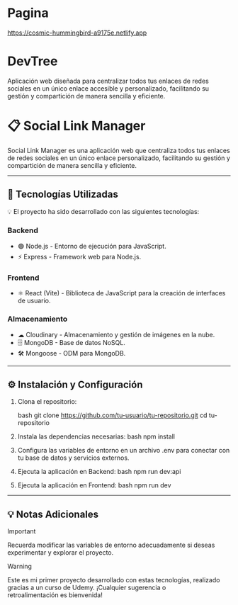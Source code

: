 # Pagina
https://cosmic-hummingbird-a9175e.netlify.app

# DevTree
Aplicación web diseñada para centralizar todos tus enlaces de redes sociales en un único enlace accesible y personalizado, facilitando su gestión y compartición de manera sencilla y eficiente.

# 📋 Social Link Manager
 Social Link Manager es una aplicación web que centraliza todos tus enlaces de redes sociales en un único enlace personalizado, facilitando su gestión y compartición de manera sencilla y eficiente.

---

## 🚀 Tecnologías Utilizadas  
💡 El proyecto ha sido desarrollado con las siguientes tecnologías:  

### Backend  
- 🟢 Node.js - Entorno de ejecución para JavaScript.  
- ⚡ Express - Framework web para Node.js.  

### Frontend  
- ⚛ React (Vite) - Biblioteca de JavaScript para la creación de interfaces de usuario.  

### Almacenamiento  
- ☁ Cloudinary - Almacenamiento y gestión de imágenes en la nube.  
- 🗄 MongoDB - Base de datos NoSQL.  
- 🛠 Mongoose - ODM para MongoDB.  

---

## ⚙ Instalación y Configuración  

1. Clona el repositorio:  

   bash
   git clone https://github.com/tu-usuario/tu-repositorio.git
   cd tu-repositorio

2. Instala las dependencias necesarias:
   bash
   npm install

3. Configura las variables de entorno en un archivo .env para conectar con tu base de datos y servicios externos.

4. Ejecuta la aplicación en Backend:
   bash
   npm run dev:api

5. Ejecuta la aplicación en Frontend:
   bash
   npm run dev
---

## 💡 Notas Adicionales

> [!IMPORTANT] 
> Recuerda modificar las variables de entorno adecuadamente si deseas experimentar y explorar el proyecto.

> [!WARNING] 
>  Este es mi primer proyecto desarrollado con estas tecnologías, realizado gracias a un curso de Udemy. ¡Cualquier sugerencia o retroalimentación es bienvenida!
